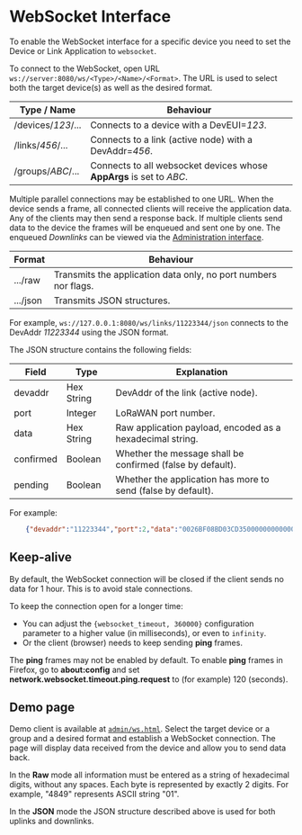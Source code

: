 # WebSocket Interface

To enable the WebSocket interface for a specific device you need to set the Device
or Link Application to `websocket`.

To connect to the WebSocket, open URL `ws://server:8080/ws/<Type>/<Name>/<Format>`. The
URL is used to select both the target device(s) as well as the desired format.

  Type / Name        | Behaviour
 --------------------|--------------------------------------------------------------------
  /devices/*123*/... | Connects to a device with a DevEUI=*123*.
  /links/*456*/...   | Connects to a link (active node) with a DevAddr=*456*.
  /groups/*ABC*/...  | Connects to all websocket devices whose **AppArgs** is set to *ABC*.

Multiple parallel connections may be established to one URL.
When the device sends a frame, all connected clients will receive the application data.
Any of the clients may then send a response back. If multiple clients send data to
the device the frames will be enqueued and sent one by one. The enqueued *Downlinks*
can be viewed via the [Administration interface](Administration.md).

  Format             | Behaviour
 --------------------|--------------------------------------------------------------------
  .../raw            | Transmits the application data only, no port numbers nor flags.
  .../json           | Transmits JSON structures.

For example, `ws://127.0.0.1:8080/ws/links/11223344/json` connects to the DevAddr *11223344*
using the JSON format.

The JSON structure contains the following fields:

  Field       | Type        | Explanation
 -------------|-------------|-------------------------------------------------------------
  devaddr     | Hex String  | DevAddr of the link (active node).
  port        | Integer     | LoRaWAN port number.
  data        | Hex String  | Raw application payload, encoded as a hexadecimal string.
  confirmed   | Boolean     | Whether the message shall be confirmed (false by default).
  pending     | Boolean     | Whether the application has more to send (false by default).

For example:
```json
    {"devaddr":"11223344","port":2,"data":"0026BF08BD03CD35000000000000FFFF","confirmed":true}
```

## Keep-alive

By default, the WebSocket connection will be closed if the client sends no data for 1 hour.
This is to avoid stale connections.

To keep the connection open for a longer time:
 * You can adjust the `{websocket_timeout, 360000}` configuration parameter to a higher
   value (in milliseconds), or even to `infinity`.
 * Or the client (browser) needs to keep sending **ping** frames.

The **ping** frames may not be enabled by default. To enable **ping** frames in Firefox,
go to **about:config** and set **network.websocket.timeout.ping.request** to (for example)
120 (seconds).

## Demo page

Demo client is available at [`admin/ws.html`](../priv/admin/ws.html). Select the
target device or a group and a desired format and establish a WebSocket connection.
The page will display data received from the device and allow you to send data back.

In the **Raw** mode all information must be entered as a string of hexadecimal digits,
without any spaces.
Each byte is represented by exactly 2 digits. For example, "4849" represents ASCII string "01".

In the **JSON** mode the JSON structure described above is used for both uplinks
and downlinks.

